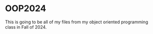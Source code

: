 # OOP2024
This is going to be all of my files from my object oriented programming class in Fall of 2024.